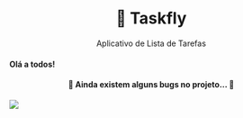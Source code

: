 <h1 align="center">📌 Taskfly</h1>

<p align="center">Aplicativo de Lista de Tarefas</p>

<h4>Olá a todos!</h4>


<h4 align="center"> 
	🚧  Ainda existem alguns bugs no projeto...  🚧
</h4>

<img src="https://img.shields.io/static/v1?label=Staging&message=Taskfly&color=7159c1&style=for-the-badge&logo=ghost"/>

